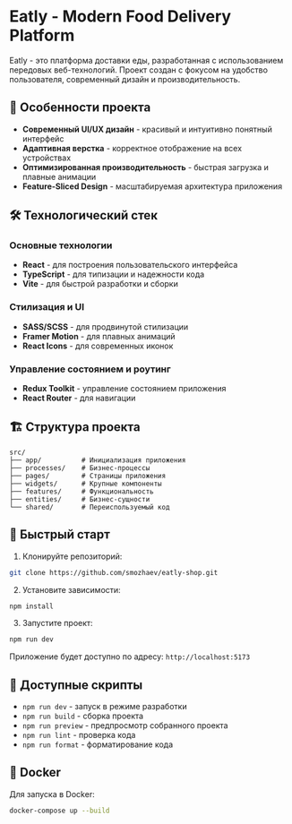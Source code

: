 # Eatly - Modern Food Delivery Platform

Eatly - это платформа доставки еды, разработанная с использованием передовых веб-технологий. Проект создан с фокусом на удобство пользователя, современный дизайн и производительность.

## 🚀 Особенности проекта

- **Современный UI/UX дизайн** - красивый и интуитивно понятный интерфейс
- **Адаптивная верстка** - корректное отображение на всех устройствах
- **Оптимизированная производительность** - быстрая загрузка и плавные анимации
- **Feature-Sliced Design** - масштабируемая архитектура приложения

## 🛠 Технологический стек

### Основные технологии

- **React** - для построения пользовательского интерфейса
- **TypeScript** - для типизации и надежности кода
- **Vite** - для быстрой разработки и сборки

### Стилизация и UI

- **SASS/SCSS** - для продвинутой стилизации
- **Framer Motion** - для плавных анимаций
- **React Icons** - для современных иконок

### Управление состоянием и роутинг

- **Redux Toolkit** - управление состоянием приложения
- **React Router** - для навигации

## 🏗 Структура проекта

```
src/
├── app/          # Инициализация приложения
├── processes/    # Бизнес-процессы
├── pages/        # Страницы приложения
├── widgets/      # Крупные компоненты
├── features/     # Функциональность
├── entities/     # Бизнес-сущности
└── shared/       # Переиспользуемый код
```

## 🚦 Быстрый старт

1. Клонируйте репозиторий:

```bash
git clone https://github.com/smozhaev/eatly-shop.git
```

2. Установите зависимости:

```bash
npm install
```

3. Запустите проект:

```bash
npm run dev
```

Приложение будет доступно по адресу: `http://localhost:5173`

## 📝 Доступные скрипты

- `npm run dev` - запуск в режиме разработки
- `npm run build` - сборка проекта
- `npm run preview` - предпросмотр собранного проекта
- `npm run lint` - проверка кода
- `npm run format` - форматирование кода

## 🐳 Docker

Для запуска в Docker:

```bash
docker-compose up --build
```
